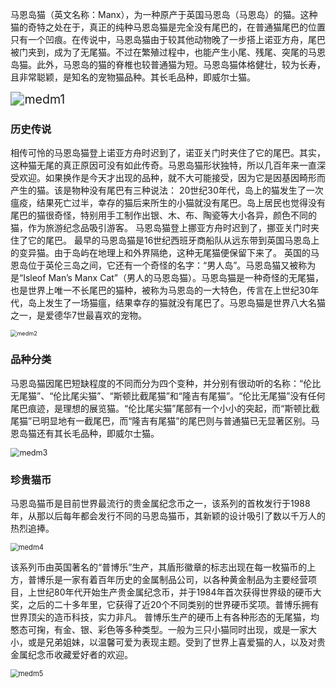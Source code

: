 马恩岛猫（英文名称：Manx），为一种原产于英国马恩岛（马恩岛）的猫。这种猫的奇特之处在于，真正的纯种马恩岛猫是完全没有尾巴的，在普通猫尾巴的位置只有一个凹痕。在传说中，马恩岛猫由于较其他动物晚了一步搭上诺亚方舟，尾巴被门夹到，成为了无尾猫。不过在繁殖过程中，也能产生小尾、残尾、突尾的马恩岛猫。此外，马恩岛的猫的脊椎也较普通猫为短。马恩岛猫体格健壮，较为长寿，且非常聪颖，是知名的宠物猫品种。其长毛品种，即威尔士猫。

<img src="https://cdn.jsdelivr.net/gh/six3git/six3git.github.com/images/medm1.jpg" alt="medm1" style="zoom:140%;" />

### 历史传说

相传可怜的马恩岛猫登上诺亚方舟时迟到了，诺亚关门时夹住了它的尾巴。其实，这种猫无尾的真正原因可没有如此传奇。马恩岛猫形状独特，所以几百年来一直深受欢迎。如果换作是今天才出现的品种，就不大可能接受，因为它是因基因畸形而产生的猫。该是物种没有尾巴有三种说法：
20世纪30年代，岛上的猫发生了一次瘟疫，结果死亡过半，幸存的猫后来所生的小猫就没有尾巴。岛上居民也觉得没有尾巴的猫很奇怪，特别用手工制作出银、木、布、陶瓷等大小各异，颜色不同的猫，作为旅游纪念品吸引游客。
马恩岛猫登上挪亚方舟时迟到了，挪亚关门时夹住了它的尾巴。
最早的马恩岛猫是16世纪西班牙商船队从远东带到英国马恩岛上的变异猫。由于岛屿在地理上和外界隔绝，这种无尾猫便保留下来了。
英国的马恩岛位于英伦三岛之间，它还有一个奇怪的名字：“男人岛”。马恩岛猫又被称为是“Isleof Man’s Manx Cat”（男人的马恩岛猫）。马恩岛猫是一种奇怪的无尾猫，也是世界上唯一不长尾巴的猫种，被称为马恩岛的一大特色，传言在上世纪30年代，岛上发生了一场猫瘟，结果幸存的猫就没有尾巴了。马恩岛猫是世界八大名猫之一，是爱德华7世最喜欢的宠物。

<img src="https://cdn.jsdelivr.net/gh/six3git/six3git.github.com/images/medm2.jpg" alt="medm2" style="zoom:65%;" />

### 品种分类

马恩岛猫因尾巴短缺程度的不同而分为四个变种，并分别有很动听的名称：“伦比无尾猫”、“伦比尾尖猫”、“斯顿比截尾猫”和“隆吉有尾猫”。“伦比无尾猫”没有任何尾巴痕迹，是理想的展览猫。“伦比尾尖猫”尾部有一个小小的突起，而“斯顿比截尾猫”已明显地有一截尾巴，而“隆吉有尾猫”的尾巴则与普通猫已无显著区别。马恩岛猫还有其长毛品种，即威尔士猫。

<img src="https://cdn.jsdelivr.net/gh/six3git/six3git.github.com/images/medm3.jpg" alt="medm3" style="zoom:90%;" />

### 珍贵猫币

马恩岛猫币是目前世界最流行的贵金属纪念币之一，该系列的首枚发行于1988年，从那以后每年都会发行不同的马恩岛猫币，其新颖的设计吸引了数以千万人的热烈追捧。

<img src="https://cdn.jsdelivr.net/gh/six3git/six3git.github.com/images/medm4.jpg" alt="medm4" style="zoom:80%;" />

该系列币由英国著名的“普博乐”生产，其盾形徽章的标志出现在每一枚猫币的上方，普博乐是一家有着百年历史的金属制品公司，以各种黄金制品为主要经营项目，上世纪80年代开始生产贵金属纪念币，并于1984年首次获得世界级的硬币大奖，之后的二十多年里，它获得了近20个不同类别的世界硬币奖项。普博乐拥有世界顶尖的造币科技，实力非凡。
普博乐生产的硬币上有各种形态的无尾猫，均憨态可掬，有金、银、彩色等多种类型。一般为三只小猫同时出现，或是一家大小，或是兄弟姐妹，以温馨可爱为表现主题。受到了世界上喜爱猫的人，以及对贵金属纪念币收藏爱好者的欢迎。

<img src="https://cdn.jsdelivr.net/gh/six3git/six3git.github.com/images/medm5.jpg" alt="medm5" style="zoom:80%;" />